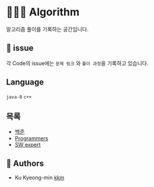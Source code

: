 # 👩🏻‍💻  Algorithm
알고리즘 풀이를 기록하는 공간입니다.

## 🌟 issue
각 Code의 issue에는 `문제 링크` 와 `풀이 과정`을 기록하고 있습니다.

## Language
`java-8` `c++`

## 목록

- [백준](boj.kr)
- [Programmers](https://programmers.co.kr/learn/challenges?tab=all_challenges)
- [SW expert](https://swexpertacademy.com/main/code/problem/problemList.do)

## 🎵 Authors
- Ku Kyeong-min [kkm](github.com/gkm2019)
